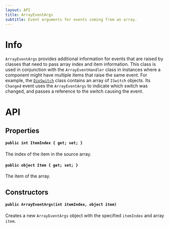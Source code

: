 ```yaml
---
layout: API
title: ArrayEventArgs
subtitle: Event arguments for events coming from an array.
---
```


# Info

`ArrayEventArgs` provides additional information for events that are raised by classes that need to pass array index and item information. This class is used in conjunction with the `ArrayEventHandler` class in instances where a component might have multiple items that raise the same event. For example, the [`DipSwitch`](/API/Sensors/Switches/DipSwitch) class contains an array of `ISwitch` objects. Its `Changed` event uses the `ArrayEventArgs` to indicate which switch was changed, and passes a reference to the switch causing the event.

# API

## Properties

#### `public int ItemIndex { get; set; }`

The index of the item in the source array.

#### `public object Item { get; set; }`

The item of the array.

## Constructors

#### `public ArrayEventArgs(int itemIndex, object item)`

Creates a new `ArrayEventArgs` object with the specified `itemIndex` and array `item`.


